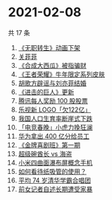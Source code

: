 # 2021-02-08

共 17 条

<!-- BEGIN -->
<!-- 最后更新时间 Mon Feb 08 2021 14:04:56 GMT+0800 (CST) -->
1. [《无职转生》动画下架](https://www.zhihu.com/search?q=无职转生)
1. [关菲菲](https://www.zhihu.com/search?q=关菲菲)
1. [《合成大西瓜》被指骗财](https://www.zhihu.com/search?q=合成大西瓜)
1. [《王者荣耀》牛年限定系列皮肤](https://www.zhihu.com/search?q=王者荣耀)
1. [胡歌方辟谣与刘亦菲结婚](https://www.zhihu.com/search?q=胡歌刘亦菲)
1. [《进击的巨人》更新](https://www.zhihu.com/search?q=进击的巨人)
1. [腾讯每人奖励 100 股股票](https://www.zhihu.com/search?q=腾讯阳光普照奖)
1. [乐视新 LOGO「欠122亿」](https://www.zhihu.com/search?q=乐视)
1. [我国人口生育率断崖式下跌](https://www.zhihu.com/search?q=出生人口)
1. [「电竞春晚」小虎力挽狂澜](https://www.zhihu.com/search?q=电竞春晚)
1. [华为拿出 400 亿分给员工](https://www.zhihu.com/search?q=华为分红)
1. [《金牌喜剧班》第一期](https://www.zhihu.com/search?q=金牌喜剧班)
1. [超级碗酋长 vs 海盗](https://www.zhihu.com/search?q=超级碗)
1. [小米四曲面瀑布屏概念手机](https://www.zhihu.com/search?q=小米手机)
1. [如何看待纸吸管的使用？](https://www.zhihu.com/search?q=纸吸管)
1. [平均 74 岁清华学霸合唱团](https://www.zhihu.com/search?q=清华合唱团唱少年)
1. [前女记者自述长期遭受家暴](https://www.zhihu.com/search?q=马金瑜家暴)
<!-- END -->
